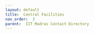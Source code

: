 ```yaml
---
layout: default
title:  Central Facilities
nav_order:  3
parent:  IIT Madras Contact Directory
---
```


